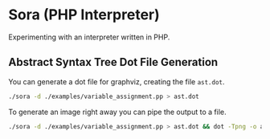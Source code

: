 # Sora (PHP Interpreter)
Experimenting with an interpreter written in PHP.

## Abstract Syntax Tree Dot File Generation
You can generate a dot file for graphviz, creating the file `ast.dot`.
```bash
./sora -d ./examples/variable_assignment.pp > ast.dot
```

To generate an image right away you can pipe the output to a file.
```bash
./sora -d ./examples/variable_assignment.pp > ast.dot && dot -Tpng -o ast.png ast.dot
```
